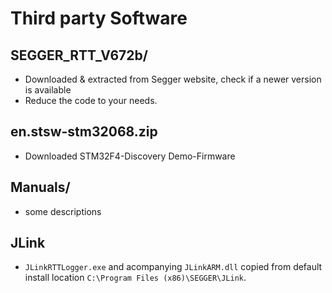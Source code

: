 # Third party Software
## SEGGER_RTT_V672b/
- Downloaded & extracted from Segger website, check if a newer version is available
- Reduce the code to your needs. 
## en.stsw-stm32068.zip
- Downloaded STM32F4-Discovery Demo-Firmware
## Manuals/
- some descriptions
## JLink
- `JLinkRTTLogger.exe` and acompanying `JLinkARM.dll` copied from default install location `C:\Program Files (x86)\SEGGER\JLink`. 

